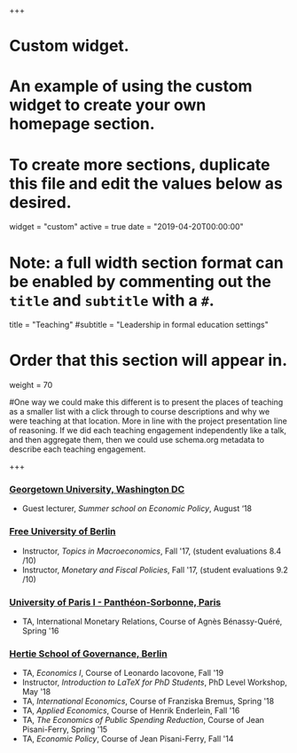 +++
# Custom widget.
# An example of using the custom widget to create your own homepage section.
# To create more sections, duplicate this file and edit the values below as desired.
widget = "custom"
active = true
date = "2019-04-20T00:00:00"

# Note: a full width section format can be enabled by commenting out the `title` and `subtitle` with a `#`.
title = "Teaching"
#subtitle = "Leadership in formal education settings"


# Order that this section will appear in.
weight = 70

#One way we could make this different is to present the places of teaching as a smaller list with a click through to course descriptions and why we were teaching at that location. More in line with the project presentation line of reasoning. If we did each teaching engagement independently like a talk, and then aggregate them, then we could use schema.org metadata to describe each teaching engagement.

+++
### [Georgetown University, Washington DC](https://scs.georgetown.edu/)
+ Guest lecturer, *Summer school on Economic Policy*, August ‘18

### [Free University of Berlin](https://www.jfki.fu-berlin.de/en/faculty/economics/index.html)
+ Instructor, *Topics in Macroeconomics*, Fall '17, (student evaluations 8.4 /10) 
+ Instructor, *Monetary and Fiscal Policies*, Fall '17, (student evaluations 9.2 /10)


### [University of Paris I - Panthéon-Sorbonne, Paris](https://www.pantheonsorbonne.fr)

+ TA, International Monetary Relations, Course of Agnès Bénassy-Quéré, Spring '16

### [Hertie School of Governance, Berlin](https://www.hertie-school.org)

+ TA, *Economics I*, Course of Leonardo Iacovone, Fall '19
+ Instructor, *Introduction to LaTeX for PhD Students*, PhD Level Workshop, May '18
+ TA, *International Economics*, Course of Franziska Bremus, Spring '18
+ TA, *Applied Economics*, Course of Henrik Enderlein, Fall '16
+ TA, *The Economics of Public Spending Reduction*, Course of Jean Pisani-Ferry, Spring '15
+ TA, *Economic Policy*, Course of Jean Pisani-Ferry, Fall '14

